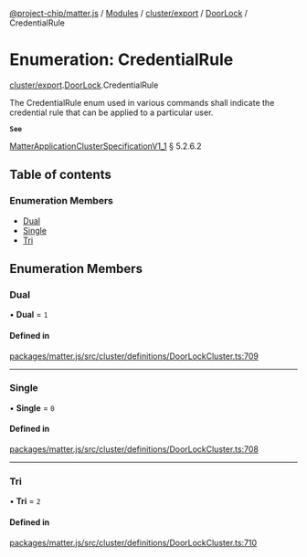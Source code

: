 [@project-chip/matter.js](../README.md) / [Modules](../modules.md) / [cluster/export](../modules/cluster_export.md) / [DoorLock](../modules/cluster_export.DoorLock.md) / CredentialRule

# Enumeration: CredentialRule

[cluster/export](../modules/cluster_export.md).[DoorLock](../modules/cluster_export.DoorLock.md).CredentialRule

The CredentialRule enum used in various commands shall indicate the credential rule that can be applied to a
particular user.

**`See`**

[MatterApplicationClusterSpecificationV1_1](../interfaces/spec_export.MatterApplicationClusterSpecificationV1_1.md) § 5.2.6.2

## Table of contents

### Enumeration Members

- [Dual](cluster_export.DoorLock.CredentialRule.md#dual)
- [Single](cluster_export.DoorLock.CredentialRule.md#single)
- [Tri](cluster_export.DoorLock.CredentialRule.md#tri)

## Enumeration Members

### Dual

• **Dual** = ``1``

#### Defined in

[packages/matter.js/src/cluster/definitions/DoorLockCluster.ts:709](https://github.com/project-chip/matter.js/blob/b7330d72/packages/matter.js/src/cluster/definitions/DoorLockCluster.ts#L709)

___

### Single

• **Single** = ``0``

#### Defined in

[packages/matter.js/src/cluster/definitions/DoorLockCluster.ts:708](https://github.com/project-chip/matter.js/blob/b7330d72/packages/matter.js/src/cluster/definitions/DoorLockCluster.ts#L708)

___

### Tri

• **Tri** = ``2``

#### Defined in

[packages/matter.js/src/cluster/definitions/DoorLockCluster.ts:710](https://github.com/project-chip/matter.js/blob/b7330d72/packages/matter.js/src/cluster/definitions/DoorLockCluster.ts#L710)
